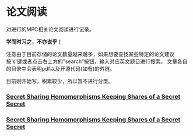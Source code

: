 # 论文阅读

对进行的MPC相关论文阅读进行记录。

**学而时习之，不亦说乎！**

注意由于目前存储的论文数量越来越多，如果想要查找某些特定的论文建议按's'键或者点击右上方的"search"按钮，输入对应英文题目进行搜索。
文章各自的目录中会表明pdf以及开源代码(如有)的外链。

目前刚开始写，积累较少，所以暂不进行分类。

### [Secret Sharing Homomorphisms Keeping Shares of a Secret Secret](MPC/Secret_Sharing_Homomorphisms_Keeping_Shares_of_a_Secret_Secret.md)

### [Secret Sharing Homomorphisms Keeping Shares of a Secret Secret](MPC/SS_Homomorphisms.html)





<!-- <div id="tester" style="width:600px;height:250px;"></div>

<script src="index.js">
</script> -->